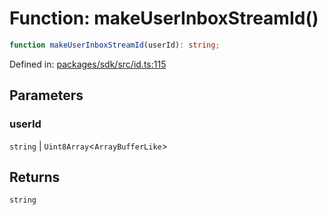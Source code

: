 # Function: makeUserInboxStreamId()

```ts
function makeUserInboxStreamId(userId): string;
```

Defined in: [packages/sdk/src/id.ts:115](https://github.com/towns-protocol/towns/blob/0db1fd0ac7258e8db8cedfb6183e8eade8284fa1/packages/sdk/src/id.ts#L115)

## Parameters

### userId

`string` | `Uint8Array`\<`ArrayBufferLike`\>

## Returns

`string`
